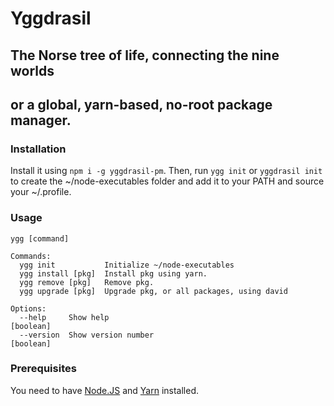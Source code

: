 # Yggdrasil
## The Norse tree of life, connecting the nine worlds
## or  a global, yarn-based, no-root package manager.
### Installation
Install it using `npm i -g yggdrasil-pm`.
Then, run `ygg init` or `yggdrasil init` to create the ~/node-executables folder and add it to your PATH and source your ~/.profile.
### Usage
```
ygg [command]

Commands:
  ygg init           Initialize ~/node-executables
  ygg install [pkg]  Install pkg using yarn.
  ygg remove [pkg]   Remove pkg.
  ygg upgrade [pkg]  Upgrade pkg, or all packages, using david

Options:
  --help     Show help                                                 [boolean]
  --version  Show version number                                       [boolean]
```
### Prerequisites
You need to have [Node.JS](https://nodejs.org) and [Yarn](https://yarnpkg.org) installed.
